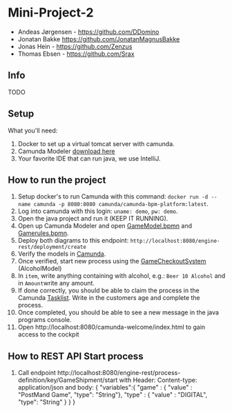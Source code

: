 # Mini-Project-2  
- Andeas Jørgensen - https://github.com/DDomino
- Jonatan Bakke https://github.com/JonatanMagnusBakke
- Jonas Hein - https://github.com/Zenzus
- Thomas Ebsen - https://github.com/Srax  

## Info
TODO

## Setup
What you'll need:
1. Docker to set up a virtual tomcat server with camunda.
2. Camunda Modeler [download here](https://camunda.com/download/modeler/)
3. Your favorite IDE that can run java, we use IntelliJ.

## How to run the project
1. Setup docker's to run Camunda with this command: `docker run -d --name camunda -p 8080:8080 camunda/camunda-bpm-platform:latest`.
2. Log into camunda with this login: `uname: demo`, `pw: demo`.
3. Open the java project and run it (KEEP IT RUNNING).
4. Open up Camunda Modeler and open [GameModel.bpmn](/src/main/resources/AlcoholModel.bpmn) and [Gamerules.bpmn](/Alcoholrules.dmn).
5. Deploy both diagrams to this endpoint: `http://localhost:8080/engine-rest/deployment/create`
6. Verify the models in [Camunda](http://localhost:8080/camunda/app/cockpit/default/#/repository?page=1&deploymentsQuery=%5B%5D&deployment=7cf90f66-16b9-11eb-981e-0242ac110002&editMode).
7. Once verified, start new process using the [GameCheckoutSystem](http://localhost:8080/camunda/app/tasklist/default/#/?filter=b2c46c2c-1384-11eb-a56f-0242ac110002&sorting=%5B%7B%22sortBy%22:%22created%22,%22sortOrder%22:%22desc%22%7D%5D&processStart=Alcohol) (AlcoholModel) 
8. In `item`, write anything containing with alcohol, e.g.: `Beer 10 Alcohol` and in `Amount`write any amount.
9. If done correctly, you should be able to claim the process in the Camunda [Tasklist](http://localhost:8080/camunda/app/tasklist/default/#/?searchQuery=%5B%5D&filter=b2c99c5b-1384-11eb-a56f-0242ac110002&sorting=%5B%7B%22sortBy%22:%22created%22,%22sortOrder%22:%22desc%22%7D%5D). Write in the customers age and complete the process.
10. Once completed, you should be able to see a new message in the java programs console.
11. Open http://localhost:8080/camunda-welcome/index.html to gain access to the cockpit

## How to REST API Start process
1. Call endpoint http://localhost:8080/engine-rest/process-definition/key/GameShipment/start with Header: Content-type: application/json and body:
{
    "variables":{
   "game" : {
     "value" : "PostMand Game",
     "type": "String"},
   "type" : {
     "value" : "DIGITAL",
     "type": "String"
    }
  }
}

